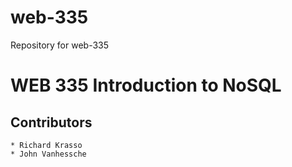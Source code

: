 # web-335
Repository for web-335

# WEB 335 Introduction to NoSQL

## Contributors
    * Richard Krasso
    * John Vanhessche
